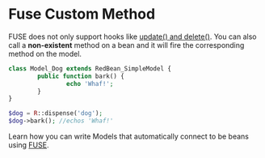 # Fuse Custom Method

FUSE does not only support hooks like [update() and delete()](/models_and_fuse "Learn how to use Models and FUSE"). You can also call
a **non-existent** method on a bean and it will fire the corresponding method on the model.

```php
class Model_Dog extends RedBean_SimpleModel {
		public function bark() {
				echo 'Whaf!';
		}
}

$dog = R::dispense('dog');
$dog->bark(); //echos 'Whaf!'
```

Learn how you can write Models that automatically connect to be beans using [FUSE](/models_and_fuse "Learn about FUSE").
